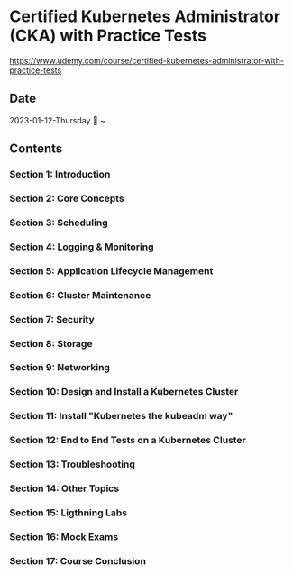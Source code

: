 # Certified Kubernetes Administrator (CKA) with Practice Tests

https://www.udemy.com/course/certified-kubernetes-administrator-with-practice-tests

## Date

2023-01-12-Thursday :sunflower: ~

## Contents

### Section 1: Introduction

### Section 2: Core Concepts

### Section 3: Scheduling

### Section 4: Logging & Monitoring

### Section 5: Application Lifecycle Management

### Section 6: Cluster Maintenance

### Section 7: Security

### Section 8: Storage

### Section 9: Networking

### Section 10: Design and Install a Kubernetes Cluster

### Section 11: Install "Kubernetes the kubeadm way"

### Section 12: End to End Tests on a Kubernetes Cluster

### Section 13: Troubleshooting

### Section 14: Other Topics

### Section 15: Ligthning Labs

### Section 16: Mock Exams

### Section 17: Course Conclusion

